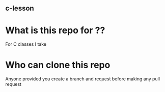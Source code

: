 ## c-lesson
<h1>What is this repo for ??</h1>
<p>For C classes I take</p>
<h1>Who can clone this repo</h1>
<p>Anyone provided you create a branch and request before making any pull request </p>
